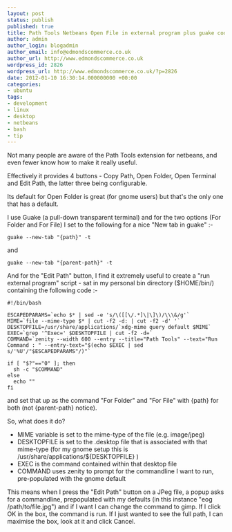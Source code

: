 ```yaml
---
layout: post
status: publish
published: true
title: Path Tools Netbeans Open File in external program plus guake code
author: admin
author_login: blogadmin
author_email: info@edmondscommerce.co.uk
author_url: http://www.edmondscommerce.co.uk
wordpress_id: 2826
wordpress_url: http://www.edmondscommerce.co.uk/?p=2826
date: 2012-01-10 16:30:14.000000000 +00:00
categories:
- ubuntu
tags:
- development
- linux
- desktop
- netbeans
- bash
- tip
---
```

Not many people are aware of the Path Tools extension for netbeans, and even fewer know how to make it really useful.

Effectively it provides 4 buttons - Copy Path, Open Folder, Open Terminal and Edit Path, the latter three being configurable.

Its default for Open Folder is great (for gnome users) but that's the only one that has a default.

I use Guake (a pull-down transparent terminal) and for the two options (For Folder and For File) I set to the following for a nice "New tab in guake" :-
```
guake --new-tab "{path}" -t
```
and
```
guake --new-tab "{parent-path}" -t
```

And for the "Edit Path" button, I find it extremely useful to create a "run external program" script - sat in my personal bin directory ($HOME/bin/) containing the following code :-
```
#!/bin/bash

ESCAPEDPARAMS=`echo $* | sed -e 's/\([[\/.*]\|\]\)/\\\&/g'`
MIME=`file --mime-type $* | cut -f2 -d: | cut -f2 -d' '`
DESKTOPFILE=/usr/share/applications/`xdg-mime query default $MIME`
EXEC=`grep '^Exec=' $DESKTOPFILE | cut -f2 -d=`
COMMAND=`zenity --width 600 --entry --title="Path Tools" --text="Run Command : " --entry-text="$(echo $EXEC | sed s/'%U'/"$ESCAPEDPARAMS"/)"` 

if [ "$?"=="0" ]; then
  sh -c "$COMMAND"
else
  echo ""
fi
```
and set that up as the command "For Folder" and "For File" with {path} for both (not {parent-path} notice).

So, what does it do?

<ul>
	<li>MIME variable is set to the mime-type of the file (e.g. image/jpeg)</li>
	<li>DESKTOPFILE is set to the .desktop file that is associated with that mime-type (for my gnome setup this is /usr/share/applications/${DESKTOPFILE} )</li>
	<li>EXEC is the command contained within that desktop file</li>
	<li>COMMAND uses zenity to prompt for the commandline I want to run, pre-populated with the gnome default</li>
</ul>

This means when I press the "Edit Path" button on a JPeg file, a popup asks for a commandline, prepopulated with my defaults (in this instance "eog /path/to/file.jpg") and if I want I can change the command to gimp.  If I click OK in the box, the command is run.  If I just wanted to see the full path, I can maximise the box, look at it and click Cancel.

